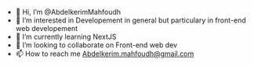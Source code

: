 - 👋 Hi, I’m @AbdelkerimMahfoudh
- 👀 I’m interested in Developement in general but particulary in front-end web developement
- 🌱 I’m currently learning NextJS
- 💞️ I’m looking to collaborate on Front-end web dev
- 📫 How to reach me Abdelkerim.mahfoudh@gmail.com

<!---
AbdelkerimMahfoudh/AbdelkerimMahfoudh is a ✨ special ✨ repository because its `README.md` (this file) appears on your GitHub profile.
You can click the Preview link to take a look at your changes.
--->
